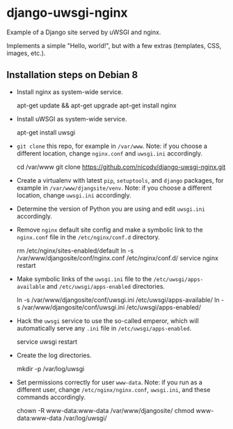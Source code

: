 # django-uwsgi-nginx
Example of a Django site served by uWSGI and nginx.

Implements a simple "Hello, world!", but with a few extras (templates, CSS, 
images, etc.).

Installation steps on Debian 8
------------------------------

- Install nginx as system-wide service.


    apt-get update && apt-get upgrade
    apt-get install nginx


- Install uWSGI as system-wide service.


    apt-get install uwsgi


- `git clone` this repo, for example in `/var/www`. Note: if you choose a different
location, change `nginx.conf` and `uwsgi.ini` accordingly.


    cd /var/www
    git clone https://github.com/nicodv/django-uwsgi-nginx.git


- Create a virtualenv with latest `pip`, `setuptools`, and `django` packages,
for example in `/var/www/djangsite/venv`. Note: if you choose a different location,
change `uwsgi.ini` accordingly.

- Determine the version of Python you are using and edit `uwsgi.ini` accordingly.

- Remove `nginx` default site config and make a symbolic link to the `nginx.conf`
file in the `/etc/nginx/conf.d` directory.


    rm /etc/nginx/sites-enabled/default
    ln -s /var/www/djangosite/conf/nginx.conf /etc/nginx/conf.d/
    service nginx restart


- Make symbolic links of the `uwsgi.ini` file to the `/etc/uwsgi/apps-available` 
and `/etc/uwsgi/apps-enabled` directories.


    ln -s /var/www/djangosite/conf/uwsgi.ini /etc/uwsgi/apps-available/
    ln -s /var/www/djangosite/conf/uwsgi.ini /etc/uwsgi/apps-enabled/


- Hack the `uwsgi` service to use the so-called emperor, which will automatically
serve any `.ini` file in `/etc/uwsgi/apps-enabled`.


    service uwsgi restart


- Create the log directories.


    mkdir -p /var/log/uwsgi


- Set permissions correctly for user `www-data`. Note: if you run as a different
user, change `/etc/nginx/nginx.conf`, `uwsgi.ini`, and these commands accordingly.


    chown -R www-data:www-data /var/www/djangosite/
    chmod www-data:www-data /var/log/uwsgi/
